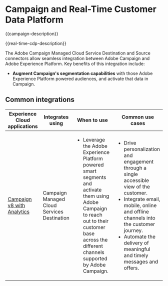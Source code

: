 ---
---

# Campaign and Real-Time Customer Data Platform 

{{campaign-description}}

{{real-time-cdp-description}}

The Adobe Campaign Managed Cloud Service Destination and Source connectors allow seamless integration between Adobe Campaign and Adobe Experience Platform. Key benefits of this integration include:

+ **Augment Campaign's segmentation capabilities** with those Adobe Experience Platform powered audiences, and activate that data in Campaign.

## Common integrations

<table>
    <thead>
        <tr>
            <th>Experience Cloud applications</th>
            <th>Integrates using</th>
            <th>When to use</th>
            <th>Common use cases</th>
        </tr>
    </thead>
    <tbody>
        <tr>
            <td><a href="../../integrations/tutorials/campaign-rtcdp/campaign-v8-real-time-cdp.md" target="_blank" rel="noreferrer">Campaign v8 with Analytics</a></td>
            <td>Campaign Managed Cloud Services Destination</td>
            <td>
                <ul>
                    <li>Leverage the Adobe Experience Platform powered smart segments and activate them using Adobe Campaign to reach out to their customer base across the different channels supported by Adobe Campaign.</li>
                </ul>
            </td>
            <td>
              <ul>
                <li>Drive personalization and engagement through a single accessible view of the customer.</li>
                <li>Integrate email, mobile, online and offline channels into the customer journey.</li>
                <li>Automate the delivery of meaningful and timely messages and offers.</li>
               <ul>
            </td>
        </tr>              
    </tbody>          
</table>
